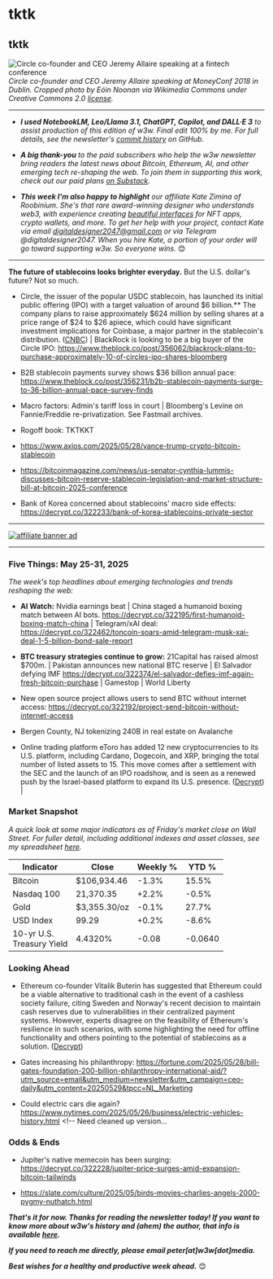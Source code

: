 # tktk
## tktk

![Circle co-founder and CEO Jeremy Allaire speaking at a fintech conference](https://w3w.news/img/allaire-wikimedia-1920.jpg)
*Circle co-founder and CEO Jeremy Allaire speaking at MoneyConf 2018 in Dublin. Cropped photo by Eóin Noonan via Wikimedia Commons under Creative Commons 2.0 [license](https://creativecommons.org/licenses/by/2.0/).*

<hr>

- _**I used NotebookLM, Leo/Llama 3.1, ChatGPT, Copilot, and DALL·E 3** to assist production of this edition of w3w. Final edit 100% by me. For full details, see the newsletter's [commit history](https://github.com/peteramckay/w3wnewsletter/commits) on GitHub._ <!-- Edit listed AIs as needed before final publication. -->

- _**A big thank-you** to the paid subscribers who help the w3w newsletter bring readers the latest news about Bitcoin, Ethereum, AI, and other emerging tech re-shaping the web. To join them in supporting this work, check out our paid plans [on Substack](https://w3wnews.substack.com/subscribe)._

- _**This week I'm also happy to highlight** our affiliate Kate Zimina of Roobinium. She's that rare award-winning designer who understands web3, with experience creating [beautiful interfaces](https://dribbble.com/roobinium) for NFT apps, crypto wallets, and more. To get her help with your project, contact Kate via email digitaldesigner2047@gmail.com or via Telegram @digitaldesigner2047. When you hire Kate, a portion of your order will go toward supporting w3w. So everyone wins._ 😊

<hr>

**The future of stablecoins looks brighter everyday.** But the U.S. dollar's future? Not so much.

- Circle, the issuer of the popular USDC stablecoin, has launched its initial public offering (IPO) with a target valuation of around $6 billion.** The company plans to raise approximately $624 million by selling shares at a price range of $24 to $26 apiece, which could have significant investment implications for Coinbase, a major partner in the stablecoin's distribution. ([CNBC](https://www.cnbc.com/2025/05/27/stablecoin-issuer-circle-kicks-off-its-ipo-targeting-a-nearly-6-billion-valuation.html)) | BlackRock is looking to be a big buyer of the Circle IPO: https://www.theblock.co/post/356062/blackrock-plans-to-purchase-approximately-10-of-circles-ipo-shares-bloomberg

- B2B stablecoin payments survey shows $36 billion annual pace: https://www.theblock.co/post/356231/b2b-stablecoin-payments-surge-to-36-billion-annual-pace-survey-finds

- Macro factors: Admin's tariff loss in court | Bloomberg's Levine on Fannie/Freddie re-privatization. See Fastmail archives.

- Rogoff book: TKTKKT

- https://www.axios.com/2025/05/28/vance-trump-crypto-bitcoin-stablecoin

- https://bitcoinmagazine.com/news/us-senator-cynthia-lummis-discusses-bitcoin-reserve-stablecoin-legislation-and-market-structure-bill-at-bitcoin-2025-conference

- Bank of Korea concerned about stablecoins' macro side effects: https://decrypt.co/322233/bank-of-korea-stablecoins-private-sector

 <hr>

 [![affiliate banner ad](https://w3w.news/img/affiliate-kz-letter.png)](
 https://dribbble.com/roobinium)

 <hr>

### Five Things: May 25-31, 2025

*The week's top headlines about emerging technologies and trends reshaping the web:*

- **AI Watch:** Nvidia earnings beat <!-- --> | China staged a humanoid boxing match between AI bots. https://decrypt.co/322195/first-humanoid-boxing-match-china | Telegram/xAI deal: https://decrypt.co/322462/toncoin-soars-amid-telegram-musk-xai-deal-1-5-billion-bond-sale-report

- **BTC treasury strategies continue to grow:** 21Capital has raised almost $700m. <!-- Link TK --> | Pakistan announces new national BTC reserve | El Salvador defying IMF https://decrypt.co/322374/el-salvador-defies-imf-again-fresh-bitcoin-purchase | Gamestop | World Liberty

- New open source project allows users to send BTC without internet access: https://decrypt.co/322192/project-send-bitcoin-without-internet-access

- Bergen County, NJ tokenizing 240B in real estate on Avalanche

- Online trading platform eToro has added 12 new cryptocurrencies to its U.S. platform, including Cardano, Dogecoin, and XRP, bringing the total number of listed assets to 15. This move comes after a settlement with the SEC and the launch of an IPO roadshow, and is seen as a renewed push by the Israel-based platform to expand its U.S. presence. ([Decrypt](https://decrypt.co/322372/etoro-adds-12-tokens-to-us-platform)) <!-- Draft summaries by Leo/Llama 3.1 8B--> |

### Market Snapshot

<!-- Preliminary formatting, data in the table below for now. Update after Friday's close in NY... -->

*A quick look at some major indicators as of Friday's market close on Wall Street. For fuller detail, including additional indexes and asset classes, see my spreadsheet [here](https://docs.google.com/spreadsheets/d/11XuSerOv1DG7vFWAkwoXehOe4G4xDMm6LSNL7SAL4vA/edit?usp=sharing).*

| Indicator     | Close         |  Weekly %     |  YTD %       
| ------------- | ------------- | ------------- | ------------- |
| Bitcoin       | $106,934.46 | -1.3% | 15.5% |
| Nasdaq 100    | 21,370.35 | +2.2% | -0.5% |
| Gold          | $3,355.30/oz | -0.1% | 27.7% |
| USD Index     | 99.29 | +0.2% | -8.6% |
| 10-yr U.S.<br> Treasury Yield | 4.4320% | -0.08 | -0.0640 |

### Looking Ahead

- Ethereum co-founder Vitalik Buterin has suggested that Ethereum could be a viable alternative to traditional cash in the event of a cashless society failure, citing Sweden and Norway's recent decision to maintain cash reserves due to vulnerabilities in their centralized payment systems. However, experts disagree on the feasibility of Ethereum's resilience in such scenarios, with some highlighting the need for offline functionality and others pointing to the potential of stablecoins as a solution. ([Decrypt](https://decrypt.co/322398/vitalik-buterin-ethereum-sweden-norway-cashless)) <!-- Draft summary by Leo/Llama 3.1 8B-->

- Gates increasing his philanthropy: https://fortune.com/2025/05/28/bill-gates-foundation-200-billion-philanthropy-international-aid/?utm_source=email&utm_medium=newsletter&utm_campaign=ceo-daily&utm_content=20250529&tpcc=NL_Marketing

- Could electric cars die again? https://www.nytimes.com/2025/05/26/business/electric-vehicles-history.html <!-- Need cleaned up version...

### Odds & Ends

- Jupiter's native memecoin has been surging: https://decrypt.co/322228/jupiter-price-surges-amid-expansion-bitcoin-tailwinds

- https://slate.com/culture/2025/05/birds-movies-charlies-angels-2000-pygmy-nuthatch.html

_**That's it for now. Thanks for reading the newsletter today! If you want to know more about w3w's history and (ahem) the author, that info is available [here](https://w3wnews.substack.com/about).**_

_**If you need to reach me directly, please email peter[at]w3w[dot]media.**_

_**Best wishes for a healthy and productive week ahead.**_ 😊
